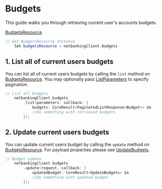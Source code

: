 # Budgets

This guide walks you through retrieving current user's accounts budgets.

[BudgetsResource](../CSNetbankingSDK/BudgetsResource.swift)

```swift
// Get BudgetsResource Instance
    let budgetsResource = netbankingClient.budgets
```

## 1\. List all of current users budgets

You can list all of current users budgets by calling the `list` method on [BudgetsResource](../CSNetbankingSDK/BudgetsResource.swift). You may optionally pass [ListParameters](../CSNetbankingSDK/Parameters.swift) to specify pagination.

```swift
// List all budgets
    netbankingClient.budgets
        .list(parameters, callback: {
            budgets: CoreResult<PaginatedListResponse<Budget>> in
            //Do something with retrieved budgets
        });
```

## 2\. Update current users budgets

You can update current users budget by calling the `update` method on [BudgetsResource](../CSNetbankingSDK/BudgetsResource.swift). For payload properties please see [UpdateBudgets](../CSNetbankingSDK/UpdateBudgets.swift).

```swift
// Budget update
    netbankingClient.budgets
        .update(request, callback: {
            updatedBudget: CoreResult<UpdateBudgets> in
            //Do something with updated budget
        });
```
